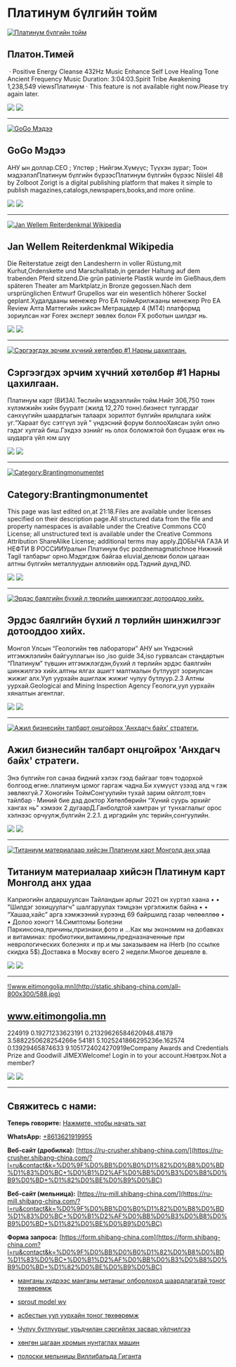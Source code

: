 # Платинум бүлгийн тойм

<a href="https://swt.shibang-china.com/?l=ru&img&k=%D0%9F%D0%BB%D0%B0%D1%82%D0%B8%D0%BD%D1%83%D0%BC+%D0%B1%D2%AF%D0%BB%D0%B3%D0%B8%D0%B9%D0%BD+%D1%82%D0%BE%D0%B9%D0%BC" target="_blank">![Платинум бүлгийн тойм](http://static.shibang-china.com/all-800x300/1455.jpg)</a>

## Платон.Тимей
&nbsp;&#0183;&#32;Positive Energy Cleanse 432Hz Music Enhance Self Love Healing Tone Ancient Frequency Music Duration: 3:04:03.Spirit Tribe Awakening 1,238,549 viewsПлатинум&nbsp;&#0183;&#32;This feature is not available right now.Please try again later.


<a href="https://whatsapp.shibangsoft.com/WhatsApp.php" target="_blank" title="WhatsApp">![](http://static.shibang-china.com/icon/whatsapp.png)</a> <a href="https://swt.shibang-china.com/?l=ru&icon&k=%D0%9F%D0%BB%D0%B0%D1%82%D0%B8%D0%BD%D1%83%D0%BC+%D0%B1%D2%AF%D0%BB%D0%B3%D0%B8%D0%B9%D0%BD+%D1%82%D0%BE%D0%B9%D0%BC" target="_blank">![](http://static.shibang-china.com/icon/chat-ru.png)</a>

---

<a href="https://swt.shibang-china.com/?l=ru&img&k=%D0%9F%D0%BB%D0%B0%D1%82%D0%B8%D0%BD%D1%83%D0%BC+%D0%B1%D2%AF%D0%BB%D0%B3%D0%B8%D0%B9%D0%BD+%D1%82%D0%BE%D0%B9%D0%BC" target="_blank">![GoGo Мэдээ](http://static.shibang-china.com/all-800x300/65.jpg)</a>

## GoGo Мэдээ
АНУ ын доллар.СЕО ; Улстөр ; Нийгэм.Хүмүүс; Түүхэн зураг; Тоон мэдээлэлПлатинум бүлгийн бүрээсПлатинум бүлгийн бүрээс Niislel 48 by Zolboot Zorigt is a digital publishing platform that makes it simple to publish magazines,catalogs,newspapers,books,and more online.


<a href="https://whatsapp.shibangsoft.com/WhatsApp.php" target="_blank" title="WhatsApp">![](http://static.shibang-china.com/icon/whatsapp.png)</a> <a href="https://swt.shibang-china.com/?l=ru&icon&k=%D0%9F%D0%BB%D0%B0%D1%82%D0%B8%D0%BD%D1%83%D0%BC+%D0%B1%D2%AF%D0%BB%D0%B3%D0%B8%D0%B9%D0%BD+%D1%82%D0%BE%D0%B9%D0%BC" target="_blank">![](http://static.shibang-china.com/icon/chat-ru.png)</a>

---

<a href="https://swt.shibang-china.com/?l=ru&img&k=%D0%9F%D0%BB%D0%B0%D1%82%D0%B8%D0%BD%D1%83%D0%BC+%D0%B1%D2%AF%D0%BB%D0%B3%D0%B8%D0%B9%D0%BD+%D1%82%D0%BE%D0%B9%D0%BC" target="_blank">![Jan Wellem Reiterdenkmal Wikipedia](http://static.shibang-china.com/all-800x300/1223.jpg)</a>

## Jan Wellem Reiterdenkmal Wikipedia
Die Reiterstatue zeigt den Landesherrn in voller R&#252;stung,mit Kurhut,Ordenskette und Marschallstab,in gerader Haltung auf dem trabenden Pferd sitzend.Die gr&#252;n patinierte Plastik wurde im Gie&#223;haus,dem sp&#228;teren Theater am Marktplatz,in Bronze gegossen.Nach dem urspr&#252;nglichen Entwurf Grupellos war ein wesentlich h&#246;herer Sockel geplant.Худалдааны менежер Pro EA тоймАрилжааны менежер Pro EA Review Алта Маттегийн хийсэн Метрацадер 4 (MT4) платформд зориулсан нэг Forex эксперт зөвлөх болон FX роботын шилдэг нь.


<a href="https://whatsapp.shibangsoft.com/WhatsApp.php" target="_blank" title="WhatsApp">![](http://static.shibang-china.com/icon/whatsapp.png)</a> <a href="https://swt.shibang-china.com/?l=ru&icon&k=%D0%9F%D0%BB%D0%B0%D1%82%D0%B8%D0%BD%D1%83%D0%BC+%D0%B1%D2%AF%D0%BB%D0%B3%D0%B8%D0%B9%D0%BD+%D1%82%D0%BE%D0%B9%D0%BC" target="_blank">![](http://static.shibang-china.com/icon/chat-ru.png)</a>

---

<a href="https://swt.shibang-china.com/?l=ru&img&k=%D0%9F%D0%BB%D0%B0%D1%82%D0%B8%D0%BD%D1%83%D0%BC+%D0%B1%D2%AF%D0%BB%D0%B3%D0%B8%D0%B9%D0%BD+%D1%82%D0%BE%D0%B9%D0%BC" target="_blank">![Сэргээгдэх эрчим хүчний хөтөлбөр #1 Нарны цахилгаан.](http://static.shibang-china.com/all-800x300/486.jpg)</a>

## Сэргээгдэх эрчим хүчний хөтөлбөр #1 Нарны цахилгаан.
Платинум карт (ВИЗА).Төслийн мэдээллийн тойм.Нийт 306,750 тонн хүлэмжийн хийн бууралт (жилд 12,270 тонн).бизнест тулгардаг санхүүгийн шаардлагын талаарх зорилтот бүлгийн ярилцлага хийж уг.“Хараат бус сэтгүүл зүй ” үндэсний форум боллооХаясан зүйл олно гэдэг хулгай биш.Гэхдээ эзнийг нь олох боломжтой бол буцааж өгөх нь шударга үйл юм шүү


<a href="https://whatsapp.shibangsoft.com/WhatsApp.php" target="_blank" title="WhatsApp">![](http://static.shibang-china.com/icon/whatsapp.png)</a> <a href="https://swt.shibang-china.com/?l=ru&icon&k=%D0%9F%D0%BB%D0%B0%D1%82%D0%B8%D0%BD%D1%83%D0%BC+%D0%B1%D2%AF%D0%BB%D0%B3%D0%B8%D0%B9%D0%BD+%D1%82%D0%BE%D0%B9%D0%BC" target="_blank">![](http://static.shibang-china.com/icon/chat-ru.png)</a>

---

<a href="https://swt.shibang-china.com/?l=ru&img&k=%D0%9F%D0%BB%D0%B0%D1%82%D0%B8%D0%BD%D1%83%D0%BC+%D0%B1%D2%AF%D0%BB%D0%B3%D0%B8%D0%B9%D0%BD+%D1%82%D0%BE%D0%B9%D0%BC" target="_blank">![Category:Brantingmonumentet](http://static.shibang-china.com/all-800x300/262.jpg)</a>

## Category:Brantingmonumentet
This page was last edited on,at 21:18.Files are available under licenses specified on their description page.All structured data from the file and property namespaces is available under the Creative Commons CC0 License; all unstructured text is available under the Creative Commons Attribution ShareAlike License; additional terms may apply.ДОБЫЧА ГАЗА И НЕФТИ В РОССИИУралын Платинум бүс pozdnemagmatichnoe Нижний Tagil талбарыг орно.Мэдэгдэж байгаа eluvial,делюви болон цагаан алтны бүлгийн металлуудын аллювийн орд.Тэдний дунд,IND.


<a href="https://whatsapp.shibangsoft.com/WhatsApp.php" target="_blank" title="WhatsApp">![](http://static.shibang-china.com/icon/whatsapp.png)</a> <a href="https://swt.shibang-china.com/?l=ru&icon&k=%D0%9F%D0%BB%D0%B0%D1%82%D0%B8%D0%BD%D1%83%D0%BC+%D0%B1%D2%AF%D0%BB%D0%B3%D0%B8%D0%B9%D0%BD+%D1%82%D0%BE%D0%B9%D0%BC" target="_blank">![](http://static.shibang-china.com/icon/chat-ru.png)</a>

---

<a href="https://swt.shibang-china.com/?l=ru&img&k=%D0%9F%D0%BB%D0%B0%D1%82%D0%B8%D0%BD%D1%83%D0%BC+%D0%B1%D2%AF%D0%BB%D0%B3%D0%B8%D0%B9%D0%BD+%D1%82%D0%BE%D0%B9%D0%BC" target="_blank">![Эрдэс баялгийн бүхий л төрлийн шинжилгээг дотооддоо хийх.](http://static.shibang-china.com/all-800x300/662.jpg)</a>

## Эрдэс баялгийн бүхий л төрлийн шинжилгээг дотооддоо хийх.
Монгол Улсын “Геологийн төв лаборатори” АНУ ын Үндэсний итгэмжлэлийн байгууллагын iso ,iso guide 34,iso гурвалсан стандартын “Платинум” түвшин итгэмжлэгдэн,бүхий л төрлийн эрдэс баялгийн шинжилгээ хийх.алтны ялгах ашигт малтмалын бутлуурт зориулсан жижиг алх.Уул уурхайн ашиглаж жижиг чулуу бутлуур.2.3 Алтны уурхай.Geological and Mining Inspection Agency Геологи,уул уурхайн хяналтын агентлаг.


<a href="https://whatsapp.shibangsoft.com/WhatsApp.php" target="_blank" title="WhatsApp">![](http://static.shibang-china.com/icon/whatsapp.png)</a> <a href="https://swt.shibang-china.com/?l=ru&icon&k=%D0%9F%D0%BB%D0%B0%D1%82%D0%B8%D0%BD%D1%83%D0%BC+%D0%B1%D2%AF%D0%BB%D0%B3%D0%B8%D0%B9%D0%BD+%D1%82%D0%BE%D0%B9%D0%BC" target="_blank">![](http://static.shibang-china.com/icon/chat-ru.png)</a>

---

<a href="https://swt.shibang-china.com/?l=ru&img&k=%D0%9F%D0%BB%D0%B0%D1%82%D0%B8%D0%BD%D1%83%D0%BC+%D0%B1%D2%AF%D0%BB%D0%B3%D0%B8%D0%B9%D0%BD+%D1%82%D0%BE%D0%B9%D0%BC" target="_blank">![Ажил бизнесийн талбарт онцгойрох 'Анхдагч байх' стратеги.](http://static.shibang-china.com/all-800x300/43.jpg)</a>

## Ажил бизнесийн талбарт онцгойрох 'Анхдагч байх' стратеги.
Энэ бүлгийн гол санаа бидний хэлэх гээд байгааг товч тодорхой болгоод өгнө:.платинум цомог гаргаж чадна.Би хүмүүст үзээд алд ч гэж зөвлөхгүй.7 Хоногийн ТоймСонгуулийн тухай зарим ойлголт,товч тайлбар&nbsp;&#0183;&#32;Миний бие дэд доктор Хөтөлбөрийн “Хүний суурь эрхийг хангах нь” хэмээх 2 дугаарД.Ганболдтой хамтран уг тунхаглалыг орос хэлнээс орчуулж,бүлгийн 2.2.1. д иргэдийн улс төрийн,сонгуулийн.


<a href="https://whatsapp.shibangsoft.com/WhatsApp.php" target="_blank" title="WhatsApp">![](http://static.shibang-china.com/icon/whatsapp.png)</a> <a href="https://swt.shibang-china.com/?l=ru&icon&k=%D0%9F%D0%BB%D0%B0%D1%82%D0%B8%D0%BD%D1%83%D0%BC+%D0%B1%D2%AF%D0%BB%D0%B3%D0%B8%D0%B9%D0%BD+%D1%82%D0%BE%D0%B9%D0%BC" target="_blank">![](http://static.shibang-china.com/icon/chat-ru.png)</a>

---

<a href="https://swt.shibang-china.com/?l=ru&img&k=%D0%9F%D0%BB%D0%B0%D1%82%D0%B8%D0%BD%D1%83%D0%BC+%D0%B1%D2%AF%D0%BB%D0%B3%D0%B8%D0%B9%D0%BD+%D1%82%D0%BE%D0%B9%D0%BC" target="_blank">![Титаниум материалаар хийсэн Платинум карт Монголд анх удаа](http://static.shibang-china.com/all-800x300/1267.jpg)</a>

## Титаниум материалаар хийсэн Платинум карт Монголд анх удаа
Каприогийн алдаршуулсан Тайландын арлыг 2021 он хүртэл хаана • • &quot;Шилдэг зохицуулагч&quot; шалгаруулах тэмцээн үргэлжилж байна • • “Хашаа,хайс” арга хэмжээний хүрээнд 69 байршилд газар чөлөөллөө • • Долоо хоногт 14.Симптомы Болезни Паркинсона,причины,признаки,фото и …Как мы экономим на добавках и витаминах: пробиотики,витамины,предназначенные при неврологических болезнях и пр.и мы заказываем на iHerb (по ссылке скидка 5$).Доставка в Москву всего 2 недели.Многое дешевле в.


<a href="https://whatsapp.shibangsoft.com/WhatsApp.php" target="_blank" title="WhatsApp">![](http://static.shibang-china.com/icon/whatsapp.png)</a> <a href="https://swt.shibang-china.com/?l=ru&icon&k=%D0%9F%D0%BB%D0%B0%D1%82%D0%B8%D0%BD%D1%83%D0%BC+%D0%B1%D2%AF%D0%BB%D0%B3%D0%B8%D0%B9%D0%BD+%D1%82%D0%BE%D0%B9%D0%BC" target="_blank">![](http://static.shibang-china.com/icon/chat-ru.png)</a>

---

<a href="https://swt.shibang-china.com/?l=ru&img&k=%D0%9F%D0%BB%D0%B0%D1%82%D0%B8%D0%BD%D1%83%D0%BC+%D0%B1%D2%AF%D0%BB%D0%B3%D0%B8%D0%B9%D0%BD+%D1%82%D0%BE%D0%B9%D0%BC" target="_blank">![www.eitimongolia.mn](http://static.shibang-china.com/all-800x300/588.jpg)</a>

## www.eitimongolia.mn
224919 0.19271233623191 0.21329626584620948.41879 3.5882250628254266e 54181 5.1025241866295236e.162574 0.13929465874633 9.1051724024270919eCompany Awards and Credentials Prize and Goodwill JIMEXWelcome! Login in to your account.Нэвтрэх.Not a member?


<a href="https://whatsapp.shibangsoft.com/WhatsApp.php" target="_blank" title="WhatsApp">![](http://static.shibang-china.com/icon/whatsapp.png)</a> <a href="https://swt.shibang-china.com/?l=ru&icon&k=%D0%9F%D0%BB%D0%B0%D1%82%D0%B8%D0%BD%D1%83%D0%BC+%D0%B1%D2%AF%D0%BB%D0%B3%D0%B8%D0%B9%D0%BD+%D1%82%D0%BE%D0%B9%D0%BC" target="_blank">![](http://static.shibang-china.com/icon/chat-ru.png)</a>

---
## Свяжитесь с нами:

**Теперь говорите:** [Нажмите, чтобы начать чат](https://swt.shibang-china.com?l=ru&contact&k=%D0%9F%D0%BB%D0%B0%D1%82%D0%B8%D0%BD%D1%83%D0%BC+%D0%B1%D2%AF%D0%BB%D0%B3%D0%B8%D0%B9%D0%BD+%D1%82%D0%BE%D0%B9%D0%BC)

**WhatsApp:**  [+8613621919955](https://whatsapp.shibangsoft.com/WhatsApp.php)

**Веб-сайт (дробилка):** [https://ru-crusher.shibang-china.com/](https://ru-crusher.shibang-china.com/?l=ru&contact&k=%D0%9F%D0%BB%D0%B0%D1%82%D0%B8%D0%BD%D1%83%D0%BC+%D0%B1%D2%AF%D0%BB%D0%B3%D0%B8%D0%B9%D0%BD+%D1%82%D0%BE%D0%B9%D0%BC)

**Веб-сайт (мельница):** [https://ru-mill.shibang-china.com/](https://ru-mill.shibang-china.com/?l=ru&contact&k=%D0%9F%D0%BB%D0%B0%D1%82%D0%B8%D0%BD%D1%83%D0%BC+%D0%B1%D2%AF%D0%BB%D0%B3%D0%B8%D0%B9%D0%BD+%D1%82%D0%BE%D0%B9%D0%BC)

**Форма запроса:** [https://form.shibang-china.com](https://form.shibang-china.com?l=ru&contact&k=%D0%9F%D0%BB%D0%B0%D1%82%D0%B8%D0%BD%D1%83%D0%BC+%D0%B1%D2%AF%D0%BB%D0%B3%D0%B8%D0%B9%D0%BD+%D1%82%D0%BE%D0%B9%D0%BC)

* [манганы хүдрээс манганы метаныг олборлоход шаардлагатай тоног төхөөрөмж](../130/%D0%BC%D0%B0%D0%BD%D0%B3%D0%B0%D0%BD%D1%8B%20%D1%85%D2%AF%D0%B4%D1%80%D1%8D%D1%8D%D1%81%20%D0%BC%D0%B0%D0%BD%D0%B3%D0%B0%D0%BD%D1%8B%20%D0%BC%D0%B5%D1%82%D0%B0%D0%BD%D1%8B%D0%B3%20%D0%BE%D0%BB%D0%B1%D0%BE%D1%80%D0%BB%D0%BE%D1%85%D0%BE%D0%B4%20%D1%88%D0%B0%D0%B0%D1%80%D0%B4%D0%BB%D0%B0%D0%B3%D0%B0%D1%82%D0%B0%D0%B9%20%D1%82%D0%BE%D0%BD%D0%BE%D0%B3%20%D1%82%D3%A9%D1%85%D3%A9%D3%A9%D1%80%D3%A9%D0%BC%D0%B6.md)

* [sprout model wv](../129/sprout%20model%20wv.md)

* [асбестын уул уурхайн тоног төхөөрөмж](../128/%D0%B0%D1%81%D0%B1%D0%B5%D1%81%D1%82%D1%8B%D0%BD%20%D1%83%D1%83%D0%BB%20%D1%83%D1%83%D1%80%D1%85%D0%B0%D0%B9%D0%BD%20%D1%82%D0%BE%D0%BD%D0%BE%D0%B3%20%D1%82%D3%A9%D1%85%D3%A9%D3%A9%D1%80%D3%A9%D0%BC%D0%B6.md)

* [Чулуу бутлуурыг урьдчилан сэргийлэх засвар үйлчилгээ](../130/%D0%A7%D1%83%D0%BB%D1%83%D1%83%20%D0%B1%D1%83%D1%82%D0%BB%D1%83%D1%83%D1%80%D1%8B%D0%B3%20%D1%83%D1%80%D1%8C%D0%B4%D1%87%D0%B8%D0%BB%D0%B0%D0%BD%20%D1%81%D1%8D%D1%80%D0%B3%D0%B8%D0%B9%D0%BB%D1%8D%D1%85%20%D0%B7%D0%B0%D1%81%D0%B2%D0%B0%D1%80%20%D2%AF%D0%B9%D0%BB%D1%87%D0%B8%D0%BB%D0%B3%D1%8D%D1%8D.md)

* [хөнгөн цагаан хромын нунтаглах машин](../127/%D1%85%D3%A9%D0%BD%D0%B3%D3%A9%D0%BD%20%D1%86%D0%B0%D0%B3%D0%B0%D0%B0%D0%BD%20%D1%85%D1%80%D0%BE%D0%BC%D1%8B%D0%BD%20%D0%BD%D1%83%D0%BD%D1%82%D0%B0%D0%B3%D0%BB%D0%B0%D1%85%20%D0%BC%D0%B0%D1%88%D0%B8%D0%BD.md)

* [полоски мельницы Виллибальда Гиганта](../130/%D0%BF%D0%BE%D0%BB%D0%BE%D1%81%D0%BA%D0%B8%20%D0%BC%D0%B5%D0%BB%D1%8C%D0%BD%D0%B8%D1%86%D1%8B%20%D0%92%D0%B8%D0%BB%D0%BB%D0%B8%D0%B1%D0%B0%D0%BB%D1%8C%D0%B4%D0%B0%20%D0%93%D0%B8%D0%B3%D0%B0%D0%BD%D1%82%D0%B0.md)